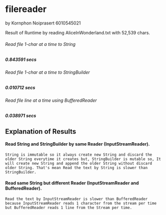 # filereader
by Kornphon Noiprasert 6010545021

Result of Runtime by reading AliceInWonderland.txt with 52,539 chars.

###### Read file 1-char at a time to String         
#####    0.843591 secs
###### Read file 1-char at a time to StringBuilder    
#####    0.010712 secs
###### Read file line at a time using BufferedReader  
#####    0.038971 secs
 
## Explanation of Results

#### Read String and StringBuilder by same Reader (InputStreamReader).
	
	String is immutable so it always create new String and discard the older String everytime it creates but, StringBuilder is mutable so, It will create new String and append the older String without discard older String. That's mean Read the text by String is slower than StringBuilder.
	
#### Read same String but different Reader (InputStreamReader and BufferedReader).
	Read the text by InputStreamReader is slower than BufferedReader because InputStreamReader reads 1 character from the stream per time but BufferedReader reads 1 line from the Stream per time.
	
 